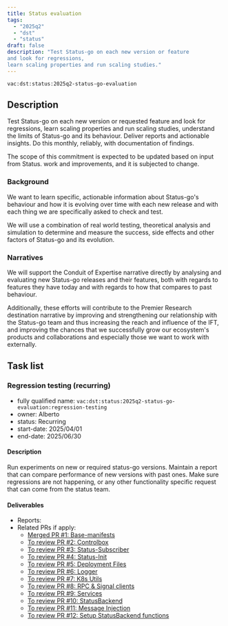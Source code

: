 ```yaml
---
title: Status evaluation
tags:
  - "2025q2"
  - "dst"
  - "status"
draft: false
description: "Test Status-go on each new version or feature
and look for regressions,
learn scaling properties and run scaling studies."
---
```


`vac:dst:status:2025q2-status-go-evaluation`

## Description

Test Status-go on each new version or requested feature
and look for regressions,
learn scaling properties and run scaling studies,
understand the limits of Status-go and its behaviour.
Deliver reports and actionable insights.
Do this monthly, reliably, with documentation of findings.

The scope of this commitment is expected to be updated based on input from Status.
work and improvements, and it is subjected to change.

### Background

We want to learn specific, actionable information
about Status-go's behaviour
and how it is evolving over time
with each new release
and with each thing we are specifically asked to check and test.

We will use a combination of real world testing,
theoretical analysis and simulation
to determine and measure the success,
side effects and other factors of Status-go and its evolution.

### Narratives

We will support the Conduit of Expertise narrative directly
by analysing and evaluating new Status-go releases and their features,
both with regards to features they have today
and with regards to how that compares to past behaviour.

Additionally, these efforts will contribute
to the Premier Research destination narrative by
improving and strengthening our relationship with the Status-go team
and thus increasing the reach and influence of the IFT,
and improving the chances
that we successfully grow our ecosystem's products and collaborations
and especially those we want to work with externally.

## Task list

### Regression testing (recurring)

* fully qualified name: `vac:dst:status:2025q2-status-go-evaluation:regression-testing`
* owner: Alberto
* status: Recurring
* start-date: 2025/04/01
* end-date: 2025/06/30

#### Description

Run experiments on new or required status-go versions.
Maintain a report that can compare performance of new versions
with past ones. Make sure regressions are not happening,
or any other functionality specific request that can come from the status team.

#### Deliverables
* Reports:
* Related PRs if apply:
  - [Merged PR #1: Base-manifests](https://github.com/vacp2p/status-benchmarks/pull/1)
  - [To review PR #2: Controlbox](https://github.com/vacp2p/status-benchmarks/pull/2)
  - [To review PR #3: Status-Subscriber](https://github.com/vacp2p/status-benchmarks/pull/3)
  - [To review PR #4: Status-Init](https://github.com/vacp2p/status-benchmarks/pull/4)
  - [To review PR #5: Deployment Files](https://github.com/vacp2p/status-benchmarks/pull/5)
  - [To review PR #6: Logger](https://github.com/vacp2p/status-benchmarks/pull/6)
  - [To review PR #7: K8s Utils](https://github.com/vacp2p/status-benchmarks/pull/7)
  - [To review PR #8: RPC & Signal clients](https://github.com/vacp2p/status-benchmarks/pull/8)
  - [To review PR #9: Services](https://github.com/vacp2p/status-benchmarks/pull/9)
  - [To review PR #10: StatusBackend](https://github.com/vacp2p/status-benchmarks/pull/10)
  - [To review PR #11: Message Injection](https://github.com/vacp2p/status-benchmarks/pull/11)
  - [To review PR #12: Setup StatusBackend functions](https://github.com/vacp2p/status-benchmarks/pull/12)

